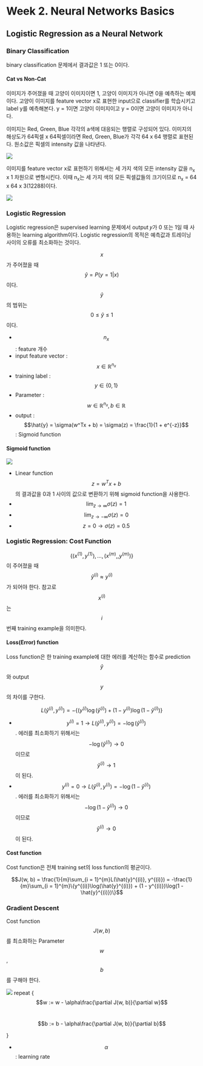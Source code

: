 # Week 2. Neural Networks Basics

## Logistic Regression as a Neural Network

### Binary Classification

  binary classification 문제에서 결과값은 1 또는 0이다.

#### Cat vs Non-Cat

  이미지가 주어졌을 때 고양이 이미지이면 1, 고양이 이미지가 아니면 0을 예측하는 예제이다. 고양이 이미지를 feature vector x로 표현한 input으로 classifier를 학습시키고 label y를 예측해본다. y = 1이면 고양이 이미지이고 y = 0이면 고양이 이미지가 아니다.

  이미지는 Red, Green, Blue 각각의 a색에 대응되는 행렬로 구성되어 있다. 이미지의 해상도가 64픽셀 x 64픽셀이라면 Red, Green, Blue가 각각 64 x 64 행렬로 표현된다. 원소값은 픽셀의 intensity 값을 나타낸다.

  ![](img/1.png)

  이미지를 feature vector x로 표현하기 위해서는 세 가지 색의 모든 intensity 값을 n<sub>x</sub> x 1 차원으로 변형시킨다. 이때 n<sub>x</sub>는 세 가지 색의 모든 픽셀값들의 크기이므로 n<sub>x</sub> = 64 x 64 x 3(12288)이다.

  ![](img/2.png)

### Logistic Regression

  Logistic regression은 supervised learning 문제에서 output 𝑦가 0 또는 1일 때 사용하는 learning algorithm이다. Logistic regression의 목적은 예측값과 트레이닝 사이의 오류를 최소화하는 것이다.

  $$x$$ 가 주어졌을 때 $$\hat{y} = P(y=1 | x)$$ 이다. $$\hat{y}$$ 의 범위는 $$0 \leq \hat{y} \leq 1$$ 이다.

  * $$n_{x}$$ : feature 개수
  * input feature vector : $$x \in \mathbb{R}^{n_{x}}$$
  * training label : $$y \in \{0, 1\}$$
  * Parameter : $$w \in \mathbb{R}^{n_{x}}, b \in \mathbb{R}$$
  * output : $$\hat{y} = \sigma(w^Tx + b) = \sigma(z) = \frac{1}{1 + e^{-z}}$$ : Sigmoid function

#### Sigmoid function

  ![](img/3.png)

  * Linear function $$z = w^Tx + b$$의 결과값을 0과 1 사이의 값으로 변환하기 위해 sigmoid function을 사용한다.
  * $$\lim_{z\to\infty} \sigma(z) = 1$$
  * $$\lim_{z\to-\infty} \sigma(z) = 0$$
  * $$z = 0 \to \sigma(z) = 0.5$$

### Logistic Regression: Cost Function

  $$\{(x^{(1)}, y^{(1)}), \dots , (x^{(m)},, y^{(m )} )\}$$ 이 주어졌을 때 $$\hat{y}^{(i)} \approx y^{(i)}$$ 가 되어야 한다. 참고로 $$x^{(i)}$$ 는 $$i$$ 번째 training example을 의미한다.

#### Loss(Error) function

  Loss function은 한 training example에 대한 에러를 계산하는 함수로 prediction $$\hat{y}$$ 와 output $$y$$ 의 차이를 구한다.

  $$L(\hat{y}^{(i)}, y^{(i)}) =  -\{(y^{(i)}\log(\hat{y}^{(i)}) + (1 - y^{(i)})\log(1 - \hat{y}^{(i)})\}$$

  * $$y^{(i)} = 1 \to L(\hat{y}^{(i)}, y^{(i)}) =  -\log(\hat{y}^{(i)})$$. 에러를 최소화하기 위해서는  $$-\log(\hat{y}^{(i)}) \to 0$$ 이므로 $$\hat{y}^{(i)} \to 1$$ 이 된다.
  * $$y^{(i)} = 0 \to L(\hat{y}^{(i)}, y^{(i)}) =  -\log(1 - \hat{y}^{(i)})$$. 에러를 최소화하기 위해서는  $$-\log(1- \hat{y}^{(i)}) \to 0$$ 이므로 $$\hat{y}^{(i)} \to 0$$ 이 된다.

#### Cost function

  Cost function은 전체 training set의 loss function의 평균이다.

  $$J(w, b) = \frac{1}{m}\sum_{i = 1}^{m}L(\hat{y}^{(i)}, y^{(i)}) = -\frac{1}{m}\sum_{i = 1}^{m}\{y^{(i)}\log(\hat{y}^{(i)}) + (1 - y^{(i)})\log(1 - \hat{y}^{(i)})\}$$

### Gradient Descent

  Cost function $$J(w, b)$$ 를 최소화하는 Parameter $$w$$, $$b$$ 를 구해야 한다.

  ![](img/4.png)
  repeat {
  $$w := w - \alpha\frac{\partial J(w, b)}{\partial w}$$ <br>
  
  $$b := b - \alpha\frac{\partial J(w, b)}{\partial b}$$

  }
  * $$\alpha$$ : learning rate
